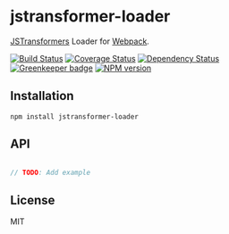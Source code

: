 # jstransformer-loader

[JSTransformers](http://github.com/jstransformers) Loader for [Webpack](http://webpack.github.io).

[![Build Status](https://img.shields.io/travis/jstransformers/jstransformer-loader/master.svg)](https://travis-ci.org/jstransformers/jstransformer-loader)
[![Coverage Status](https://img.shields.io/codecov/c/github/jstransformers/jstransformer-loader/master.svg)](https://codecov.io/gh/jstransformers/jstransformer-loader)
[![Dependency Status](https://img.shields.io/david/jstransformers/jstransformer-loader/master.svg)](http://david-dm.org/jstransformers/jstransformer-loader)
[![Greenkeeper badge](https://badges.greenkeeper.io/jstransformers/jstransformer-loader.svg)](https://greenkeeper.io/)
[![NPM version](https://img.shields.io/npm/v/jstransformer-loader.svg)](https://www.npmjs.org/package/jstransformer-loader)

## Installation

    npm install jstransformer-loader

## API

```js

// TODO: Add example

```

## License

MIT
